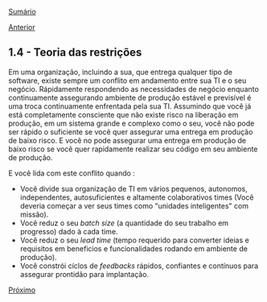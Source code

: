 [Sumário](https://github.com/lucasfantacuci/DevOpsRevelado/blob/master/README.md)


[Anterior](https://github.com/lucasfantacuci/DevOpsRevelado/blob/master/CHAPTER01/1-3-TOYOTAIMPROVEMENTKATA.md)


## 1.4 - Teoria das restrições


Em uma organização, incluindo a sua, que entrega qualquer tipo de software, existe sempre um conflito em andamento entre sua TI e o seu negócio. Rápidamente respondendo as necessidades de negócio enquanto continuamente assegurando ambiente de produção estável e previsível é uma troca continuamente enfrentada pela sua TI. Assumindo que você já está completamente consciente que não existe risco na liberação em produção, em um sistema grande e complexo como o seu, você não pode ser rápido o suficiente se você quer assegurar uma entrega em produção de baixo risco. E você no pode assegurar uma entrega em produção de baixo risco se você quer rapidamente realizar seu código em seu ambiente de produção.


E você lida com este conflito quando : 


- Você divide sua organização de TI em vários pequenos, autonomos, independentes, autosuficientes e altamente colaborativos times (Você deveria começar a ver seus times como "unidades inteligentes" com missão).
- Você reduz o seu *batch size* (a quantidade do seu trabalho em progresso) dado à cada time.
- Você reduz o seu *lead time* (tempo requerido para converter ideias e requisitos em beneficios e funcionalidades rodando em ambiente de produção).
- Você constrói cíclos de *feedbacks* rápidos, confiantes e contínuos para assegurar prontidão para implantação.


[Próximo](https://github.com/lucasfantacuci/DevOpsRevelado/blob/master/CHAPTER01/1-5-AGILEMANIFESTO.md)
